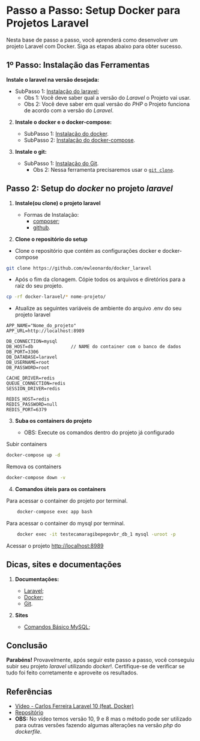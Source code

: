 # Passo a Passo: Setup Docker para Projetos Laravel

Nesta base de passo a passo, você aprenderá como desenvolver um projeto Laravel com Docker. Siga as etapas abaixo para obter sucesso.

## 1º Passo: Instalação das Ferramentas

**Instale o laravel na versão desejada:**

- SubPasso 1: [Instalação do laravel](https://laravel.com/docs/master#your-first-laravel-project);
    - Obs 1: Você deve saber qual a versão do _Laravel_ o Projeto vai usar.
    - Obs 2: Você deve saber em qual versão do _PHP_ o Projeto funciona de acordo com a versão do _Laravel_.

2. **Instale o docker e o docker-compose:**

    - SubPasso 1: [Instalação do docker](https://docs.docker.com/get-docker/).
    - SubPasso 2: [Instalação do docker-compose](https://docs.docker.com/compose/install/).

3. **Instale o git:**

    - SubPasso 1: [Instalação do Git](https://github.com/git-guides/install-git).
        - Obs 2: Nessa ferramenta precisaremos usar o [`git clone`](https://docs.github.com/pt/repositories/creating-and-managing-repositories/cloning-a-repository).

## Passo 2: Setup do _docker_ no projeto _laravel_

1.  **Instale(ou clone) o projeto laravel**

    -   Formas de Instalação:
        -   [composer](https://www.diegobrocanelli.com.br/mysql/comandos-basicos-mysql-no-terminal/);
        -   [github](https://github.com/laravel/laravel).

2.  **Clone o repositório do setup**

-   Clone o repositório que contém as configurações docker e docker-compose

```sh
git clone https://github.com/ewleonardo/docker_laravel
```

-   Após o fim da clonagem. Cópie todos os arquivos e diretórios para a raiz do seu projeto.

```sh
cp -rf docker-laravel/* nome-projeto/
```

-   Atualize as seguintes variáveis de ambiente do arquivo .env do seu projeto laravel

```dosini
APP_NAME="Nome_do_projeto"
APP_URL=http://localhost:8989

DB_CONNECTION=mysql
DB_HOST=db              // NAME do container com o banco de dados
DB_PORT=3306
DB_DATABASE=laravel
DB_USERNAME=root
DB_PASSWORD=root

CACHE_DRIVER=redis
QUEUE_CONNECTION=redis
SESSION_DRIVER=redis

REDIS_HOST=redis
REDIS_PASSWORD=null
REDIS_PORT=6379
```

3. **Suba os containers do projeto**

    - OBS: Execute os comandos dentro do projeto já configurado

Subir containers

```sh
docker-compose up -d
```

Remova os containers

```sh
docker-compose down -v
```

4.  **Comandos úteis para os containers**

Para acessar o container do projeto por terminal.

```sh
    docker-compose exec app bash
```

Para acessar o container do mysql por terminal.

```sh
    docker exec -it testecamaragibepegovbr_db_1 mysql -uroot -p
```

Acessar o projeto
[http://localhost:8989](http://localhost:8989)

## Dicas, sites e documentações

1. **Documentações:**

    - [Laravel](https://laravel.com/);
    - [Docker](https://docs.docker.com/);
    - [Git](https://docs.github.com/pt).

2. **Sites**

    - [Comandos Básico MySQL](https://www.diegobrocanelli.com.br/mysql/comandos-basicos-mysql-no-terminal/);

## Conclusão

**Parabéns!**
Provavelmente, após seguir este passo a passo, você conseguiu subir seu projeto _laravel_ utilizando _docker_!. Certifique-se de verificar se tudo foi feito corretamente e aproveite os resultados.

## Referências

-   [Vídeo - Carlos Ferreira Laravel 10 (feat. Docker)](https://www.youtube.com/watch?v=oz9K3jtFUvI)
-   [Repositório](https://github.com/especializati/setup-docker-laravel.git)
-   **OBS:** No vídeo temos versão 10, 9 e 8 mas o método pode ser utilizado para outras versões fazendo algumas alterações na versão _php_ do _dockerfile_.
